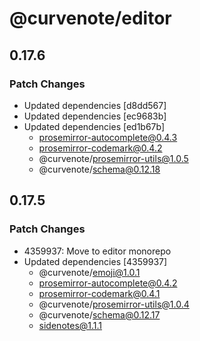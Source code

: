 # @curvenote/editor

## 0.17.6

### Patch Changes

- Updated dependencies [d8dd567]
- Updated dependencies [ec9683b]
- Updated dependencies [ed1b67b]
  - prosemirror-autocomplete@0.4.3
  - prosemirror-codemark@0.4.2
  - @curvenote/prosemirror-utils@1.0.5
  - @curvenote/schema@0.12.18

## 0.17.5

### Patch Changes

- 4359937: Move to editor monorepo
- Updated dependencies [4359937]
  - @curvenote/emoji@1.0.1
  - prosemirror-autocomplete@0.4.2
  - prosemirror-codemark@0.4.1
  - @curvenote/prosemirror-utils@1.0.4
  - @curvenote/schema@0.12.17
  - sidenotes@1.1.1
